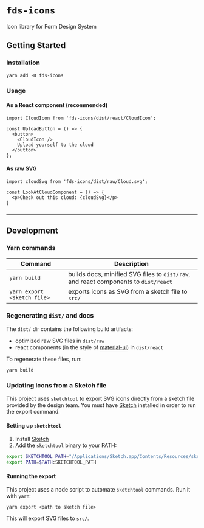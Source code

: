 # `fds-icons`
Icon library for Form Design System

## Getting Started

### Installation

```
yarn add -D fds-icons
```

### Usage

#### As a React component (recommended)
```
import CloudIcon from 'fds-icons/dist/react/CloudIcon';

const UploadButton = () => {
  <button>
    <CloudIcon />
    Upload yourself to the cloud
  </button>
};
```

#### As raw SVG
```
import cloudSvg from 'fds-icons/dist/raw/Cloud.svg';

const LookAtCloudComponent = () => {
  <p>Check out this cloud: {cloudSvg}</p>
}
```

### 


------

## Development

### Yarn commands

Command | Description
------- | ------------
`yarn build` | builds docs, minified SVG files to `dist/raw`, and react components to `dist/react`
`yarn export <sketch file>` | exports icons as SVG from a sketch file to `src/`

### Regenerating `dist/` and docs
The `dist/` dir contains the following build artifacts:

- optimized raw SVG files in `dist/raw`
- react components (in the style of [material-ui](https://github.com/mui-org/material-ui/tree/master/packages/material-ui-icons)) in `dist/react`

To regenerate these files, run:

```
yarn build
```

### Updating icons from a Sketch file
This project uses `sketchtool` to export SVG icons directly from a sketch file provided by the design team. You must have [Sketch](https://www.sketchapp.com/) installed in order to run the export command.

#### Setting up `sketchtool`

1. Install [Sketch](https://www.sketchapp.com/)
2. Add the `sketchtool` binary to your PATH:

```bash
export SKETCHTOOL_PATH="/Applications/Sketch.app/Contents/Resources/sketchtool/bin"
export PATH=$PATH:SKETCHTOOL_PATH
```

#### Running the export
This project uses a node script to automate `sketchtool` commands. Run it with `yarn`:

```
yarn export <path to sketch file>
```

This will export SVG files to `src/`.
